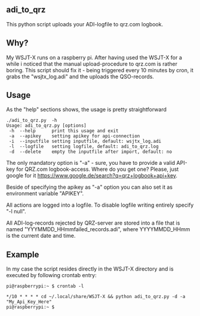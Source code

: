 ## adi_to_qrz

This python script uploads your ADI-logfile to qrz.com logbook.

## Why?
My WSJT-X runs on a raspberry pi. After having used the WSJT-X for a while i noticed that the manual upload-procedure to qrz.com is rather boring.
This script should fix it - being triggered every 10 minutes by cron, it grabs the "wsjtx_log.adi" and the uploads the QSO-records.


## Usage

As the "help" sections shows, the usage is pretty straightforward

```
./adi_to_qrz.py  -h
Usage: adi_to_qrz.py [options]
 -h  --help      print this usage and exit
 -a  --apikey    setting apikey for api-connection
 -i  --inputfile setting inputfile, default: wsjtx_log.adi
 -l  --logfile   setting logfile, default: adi_to_qrz.log
 -d  --delete    empty the inputfile after import, default: no
```

The only mandatory option is "-a" - sure, you have to provide a valid API-key for QRZ.com logbook-access. Where do you get one?
Please, just google for it https://www.google.de/search?q=qrz+logbook+api+key.

Beside of specifying the apikey as "-a" option you can also set it as environment variable "APIKEY".

All actions are logged into a logfile.
To disable logfile writing entirely specify "-l null".

All ADI-log-records rejected by QRZ-server are stored into a file that is named "YYYMMDD_HHmmfailed_records.adi", where YYYYMMDD_HHmm is the current date and time.

## Example

In my case the script resides directly in the WSJT-X directory and is executed by following crontab entry:
```
pi@raspberrypi:~ $ crontab -l

*/10 * * * * cd ~/.local/share/WSJT-X && python adi_to_qrz.py -d -a "My_Api_Key_Here"
pi@raspberrypi:~ $ 
```
